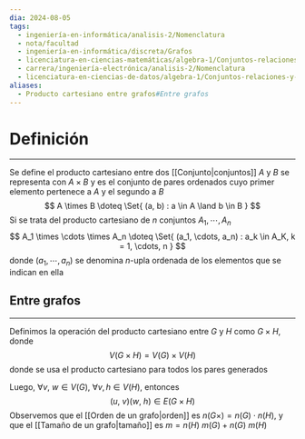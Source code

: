 ```yaml
---
dia: 2024-08-05
tags:
  - ingeniería-en-informática/analisis-2/Nomenclatura
  - nota/facultad
  - ingeniería-en-informática/discreta/Grafos
  - licenciatura-en-ciencias-matemáticas/algebra-1/Conjuntos-relaciones-y-funciones
  - carrera/ingeniería-electrónica/analisis-2/Nomenclatura
  - licenciatura-en-ciencias-de-datos/algebra-1/Conjuntos-relaciones-y-funciones
aliases:
  - Producto cartesiano entre grafos#Entre grafos
---
```

# Definición
---
Se define el producto cartesiano entre dos [[Conjunto|conjuntos]] $A$ y $B$ se representa con $A \times B$ y es el conjunto de pares ordenados cuyo primer elemento pertenece a $A$ y el segundo a $B$ $$ A \times B \doteq \Set{ (a, b) : a \in A \land b \in B } $$
Si se trata del producto cartesiano de $n$ conjuntos $A_1, \cdots, A_n$ $$ A_1 \times \cdots \times A_n \doteq \Set{ (a_1, \cdots, a_n) : a_k \in A_K, k = 1, \cdots, n } $$ donde $(a_1, \cdots, a_n)$ se denomina $n$-upla ordenada de los elementos que se indican en ella

## Entre grafos
---
Definimos la operación del producto cartesiano entre $G$ y $H$ como $G \times H$, donde $$ V(G \times H) = V(G) \times V(H) $$ donde se usa el producto cartesiano para todos los pares generados

Luego, $\forall v,~w \in V(G)$, $\forall v, h \in V(H)$, entonces $$ (u,~v)(w,~h) \in E(G \times H) $$
Observemos que el [[Orden de un grafo|orden]] es $n(G \times) = n(G) \cdot n(H)$, y que el [[Tamaño de un grafo|tamaño]] es $m = n(H)~m(G) + n(G) ~ m(H)$